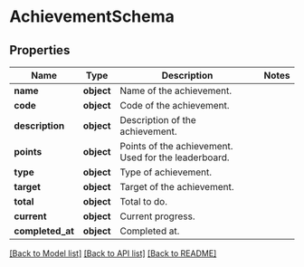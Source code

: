 # AchievementSchema

## Properties
Name | Type | Description | Notes
------------ | ------------- | ------------- | -------------
**name** | **object** | Name of the achievement. | 
**code** | **object** | Code of the achievement.  | 
**description** | **object** | Description of the achievement. | 
**points** | **object** | Points of the achievement. Used for the leaderboard. | 
**type** | **object** | Type of achievement. | 
**target** | **object** | Target of the achievement. | 
**total** | **object** | Total to do. | 
**current** | **object** | Current progress. | 
**completed_at** | **object** | Completed at. | 

[[Back to Model list]](../README.md#documentation-for-models) [[Back to API list]](../README.md#documentation-for-api-endpoints) [[Back to README]](../README.md)

